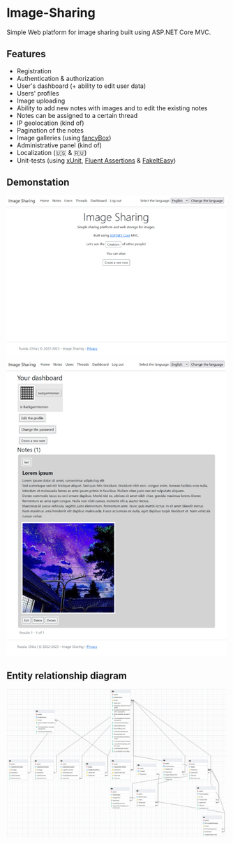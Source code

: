 # Image-Sharing
Simple Web platform for image sharing built using ASP.NET Core MVC.
## Features
* Registration
* Authentication & authorization
* User's dashboard (+ ability to edit user data)
* Users' profiles
* Image uploading
* Ability to add new notes with images and to edit the existing notes
* Notes can be assigned to a certain thread
* IP geolocation (kind of)
* Pagination of the notes
* Image galleries (using [fancyBox](https://github.com/fancyapps/fancybox))
* Administrative panel (kind of)
* Localization (🇺🇸 & 🇷🇺)
* Unit-tests (using [xUnit](https://xunit.net/), [Fluent Assertions](https://fluentassertions.com/) & [FakeItEasy](https://fakeiteasy.github.io/))
## Demonstation
![showcase-1](showcase/showcase-1.jpg)
![showcase-2](showcase/showcase-2.jpg)
## Entity relationship diagram
![erd](entity-relationship-diagram/erd.jpg)
